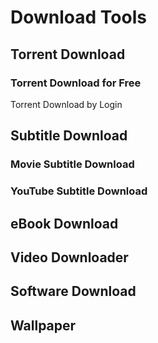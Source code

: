 <script setup>
import { ref } from 'vue';
import NavContainer from '../components/NavContainer.vue';
import newsData from '../assets/tools/resource-download-tools.json';

const data = ref(newsData);
</script>

# Download Tools

## Torrent Download

### Torrent Download for Free

<NavContainer :data="data.torrentDownloadFree"/>

Torrent Download by Login

<NavContainer :data="data.torrentDownloadLogin"/>

## Subtitle Download

### Movie Subtitle Download

<NavContainer :data="data.movieSubtitleDownload"/>

### YouTube Subtitle Download

<NavContainer :data="data.youtubeSubtitleDownload"/>

## eBook Download

<NavContainer :data="data.ebookDownload"/>

## Video Downloader

<NavContainer :data="data.videoDownloader"/>

## Software Download

<NavContainer :data="data.softwareDownload"/>

## Wallpaper

<NavContainer :data="data.wallpaper"/>
